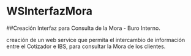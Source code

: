 # WSInterfazMora
##Creación Interfaz para Consulta de la Mora - Buro Interno.



creación de un web service que permita el intercambio de información entre el Cotizador e IBS, para consultar la Mora de los clientes.
